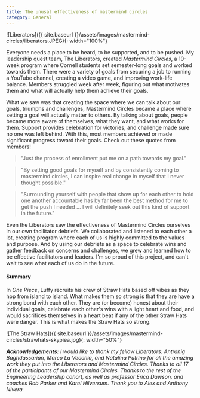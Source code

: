 ```yaml
---
title: The unusal effectiveness of mastermind circles
category: General
---
```


![Liberators]({{ site.baseurl }}/assets/images/mastermind-circles/liberators.JPEG){: width="100%"}


Everyone needs a place to be heard, to be supported, and to be pushed. My leadership quest team, The Liberators, created _Mastermind Circles_, a 10-week program where Cornell students set semester-long goals and worked towards them. There were a variety of goals from securing a job to running a YouTube channel, creating a video game, and improving work-life balance. Members struggled week after week, figuring out what motivates them and what will actually help them achieve their goals.

What we saw was that creating the space where we can talk about our goals, triumphs and challenges, Mastermind Circles became a place where setting a goal will actually matter to others. By talking about goals, people became more aware of themselves, what they want, and what works for them. Support provides celebration for victories, and challenge made sure no one was left behind. With this, most members achieved or made significant progress toward their goals. Check out these quotes from members!
 
> "Just the process of enrollment put me on a path towards my goal."

> "By setting good goals for myself and by consistently coming to mastermind circles, I can inspire real change in myself that I never thought possible."

> "Surrounding yourself with people that show up for each other to hold one another accountable has by far been the best method for me to get the push I needed … I will definitely seek out this kind of support in the future."

Even the Liberators saw the effectiveness of Mastermind Circles ourselves in our own facilitator debriefs. We collaborated and listened to each other a lot, creating program where each of us is highly committed to the values and purpose. And by using our debriefs as a space to celebrate wins and gather feedback on concerns and challenges, we grew and learned how to be effective facilitators and leaders. I'm so proud of this project, and can't wait to see what each of us do in the future.

#### Summary
In _One Piece_, Luffy recruits his crew of Straw Hats based off vibes as they hop from island to island. What makes them so strong is that they are have a strong bond with each other. They are (or become) honest about their individual goals, celebrate each other's wins with a light heart and food, and would sacrifices themselves in a heart beat if any of the other Straw Hats were danger. This is what makes the Straw Hats so strong.

![The Straw Hats]({{ site.baseurl }}/assets/images/mastermind-circles/strawhats-skypiea.jpg){: width="50%"}


_**Acknowledgements:** I would like to thank my fellow Liberators: Antranig Baghdassarian, Marco La Vecchia, and Natalina Putrino for all the amazing work they put into the Liberators and Mastermind Circles. Thanks to all 17 of the participants of our Mastermind Circles. Thanks to the rest of the Engineering Leadership cohort, as well as professor Erica Dawson, and coaches Rob Parker and Karel Hilversum. Thank you to Alex and Anthony Nivera._

